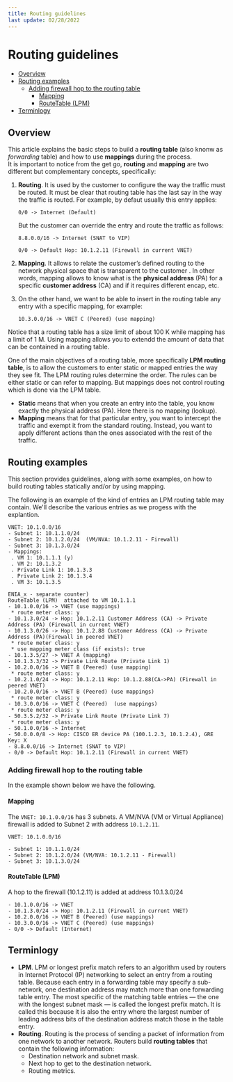 ```yaml
---
title: Routing guidelines
last update: 02/28/2022
---
```


# Routing guidelines
- [Overview](#overview)
- [Routing examples](#routing-examples)
  - [Adding firewall hop to the routing table](#adding-firewall-hop-to-the-routing-table)
    - [Mapping](#mapping)
    - [RouteTable (LPM)](#routetable-lpm)
- [Terminlogy](#terminlogy)

## Overview

This article explains the basic steps to build a **routing table** (also knonw as *forwarding* table) and how to
use **mappings** during the process.  
It is important to notice from the get go, **routing** and **mapping** are two
different but complementary concepts, specifically:

1. **Routing**. It is used by the customer to configure the way the traffic must
be routed. It must be clear that routing table has the last say in the way the
traffic is routed. For example, by defaut usually this entry applies:

    `0/0 -> Internet (Default)`

    But the customer can override the entry and route the traffic as follows:

    `8.8.0.0/16 -> Internet (SNAT to VIP)`

    `0/0 -> Default Hop: 10.1.2.11 (Firewall in current VNET)`

1. **Mapping**. It allows to relate the customer’s defined routing to the
   network physical space that is transparent to the customer . In other words,
   mapping allows to know what is the **physical address** (PA) for a specific
   **customer address** (CA) and if it requires different encap, etc.
1. On the other hand, we want to be able to insert in the routing table
   any entry with a specific mapping, for example:  

    `10.3.0.0/16 -> VNET C (Peered) (use mapping)`

Notice that a routing table has a size limit of about 100 K while mapping has a
limit of 1 M. Using mapping allows you to extendd the amount of data that can be
contained in a routing table.

One of the main objectives of a routing table, more specifically **LPM
routing table**, is to allow the customers to enter static or mapped
entries the way they see fit. The LPM routing rules determine the order.
The rules can be either static or can refer to mapping. But mappings does not
control routing which is done via the LPM table.  

- **Static** means that when you create an entry into the table, you know exactly the physical address (PA).
  Here there is no mapping (lookup).
- **Mapping** means that for that particular entry, you want to intercept the traffic and exempt it from the standard routing.
Instead, you want to apply different actions than the ones associated with the rest of the traffic.

## Routing examples

This section provides guidelines, along with some examples, on how to build routing tables statically and/or by using mapping.

The following is an example of the kind of entries an LPM routing table may contain. We'll describe the various entries as we progess with the explantion.

```
VNET: 10.1.0.0/16
- Subnet 1: 10.1.1.0/24
- Subnet 2: 10.1.2.0/24  (VM/NVA: 10.1.2.11 - Firewall)
- Subnet 3: 10.1.3.0/24
- Mappings: 
 . VM 1: 10.1.1.1 (y)
 . VM 2: 10.1.3.2
 . Private Link 1: 10.1.3.3
 . Private Link 2: 10.1.3.4
 . VM 3: 10.1.3.5
 
ENIA_x - separate counter)
RouteTable (LPM)  attached to VM 10.1.1.1
- 10.1.0.0/16 -> VNET (use mappings)
 * route meter class: y
- 10.1.3.0/24 -> Hop: 10.1.2.11 Customer Address (CA) -> Private Address (PA) (Firewall in current VNET)
- 10.1.3.0/26 -> Hop: 10.1.2.88 Customer Address (CA) -> Private Address (PA)(Firewall in peered VNET)
 * route meter class: y
 * use mapping meter class (if exists): true
- 10.1.3.5/27 -> VNET A (mapping)
- 10.1.3.3/32 -> Private Link Route (Private Link 1)
- 10.2.0.0/16 -> VNET B (Peered) (use mapping)
 * route meter class: y
- 10.2.1.0/24 -> Hop: 10.1.2.11 Hop: 10.1.2.88(CA->PA) (Firewall in peered VNET)
- 10.2.0.0/16 -> VNET B (Peered) (use mappings)
 * route meter class: y
- 10.3.0.0/16 -> VNET C (Peered)  (use mappings)
 * route meter class: y
- 50.3.5.2/32 -> Private Link Route (Private Link 7)
 * route meter class: y
- 50.1.0.0/16 -> Internet
- 50.0.0.0/8 -> Hop: CISCO ER device PA (100.1.2.3, 10.1.2.4), GRE Key: X
- 8.8.0.0/16 -> Internet (SNAT to VIP)
- 0/0 -> Default Hop: 10.1.2.11 (Firewall in current VNET)

```

### Adding firewall hop to the routing table

In the example shown below we have the following.

#### Mapping

The `VNET: 10.1.0.0/16` has 3 subnets. A VM/NVA (VM or Virtual Appliance) firewall is added to Subnet 2 with address `10.1.2.11`.

```
VNET: 10.1.0.0/16

- Subnet 1: 10.1.1.0/24
- Subnet 2: 10.1.2.0/24 (VM/NVA: 10.1.2.11 - Firewall)
- Subnet 3: 10.1.3.0/24
```

#### RouteTable (LPM) 

A hop to the firewall (10.1.2.11) is added at address 10.1.3.0/24 

```
- 10.1.0.0/16 -> VNET
- 10.1.3.0/24 -> Hop: 10.1.2.11 (Firewall in current VNET)
- 10.2.0.0/16 -> VNET B (Peered) (use mappings)
- 10.3.0.0/16 -> VNET C (Peered) (use mappings)
- 0/0 -> Default (Internet)
```


## Terminlogy

- **LPM**. LPM or longest prefix match refers to an algorithm used by routers in Internet Protocol (IP) networking to select an entry from a routing table.
Because each entry in a forwarding table may specify a sub-network, one destination address may match more than one forwarding table entry.
The most specific of the matching table entries — the one with the longest subnet mask — is called the longest prefix match.
It is called this because it is also the entry where the largest number of leading address bits of the destination address match those in the table entry.
- **Routing**. Routing is the process of sending a packet of information from one network to another network. Routers build **routing tables** that contain the following information:
  - Destination network and subnet mask.
  - Next hop to get to the destination network.
  - Routing metrics.
